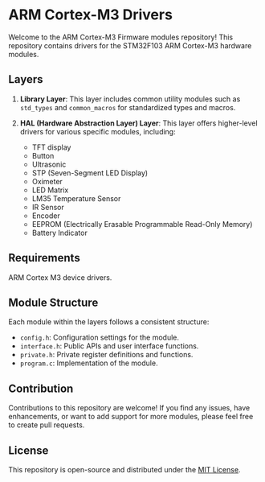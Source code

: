 # ARM Cortex-M3 Drivers

Welcome to the ARM Cortex-M3 Firmware modules repository! This repository contains drivers for the STM32F103 ARM Cortex-M3 hardware modules.

## Layers

1. **Library Layer**: This layer includes common utility modules such as `std_types` and `common_macros` for standardized types and macros.

2. **HAL (Hardware Abstraction Layer) Layer**: This layer offers higher-level drivers for various specific modules, including:
   - TFT display
   - Button
   - Ultrasonic
   - STP (Seven-Segment LED Display)
   - Oximeter
   - LED Matrix
   - LM35 Temperature Sensor
   - IR Sensor
   - Encoder
   - EEPROM (Electrically Erasable Programmable Read-Only Memory)
   - Battery Indicator

## Requirements

ARM Cortex M3 device drivers.

## Module Structure

Each module within the layers follows a consistent structure:

- `config.h`: Configuration settings for the module.
- `interface.h`: Public APIs and user interface functions.
- `private.h`: Private register definitions and functions.
- `program.c`: Implementation of the module.


## Contribution

Contributions to this repository are welcome! If you find any issues, have enhancements, or want to add support for more modules, please feel free to create pull requests.

## License

This repository is open-source and distributed under the [MIT License](LICENSE).


